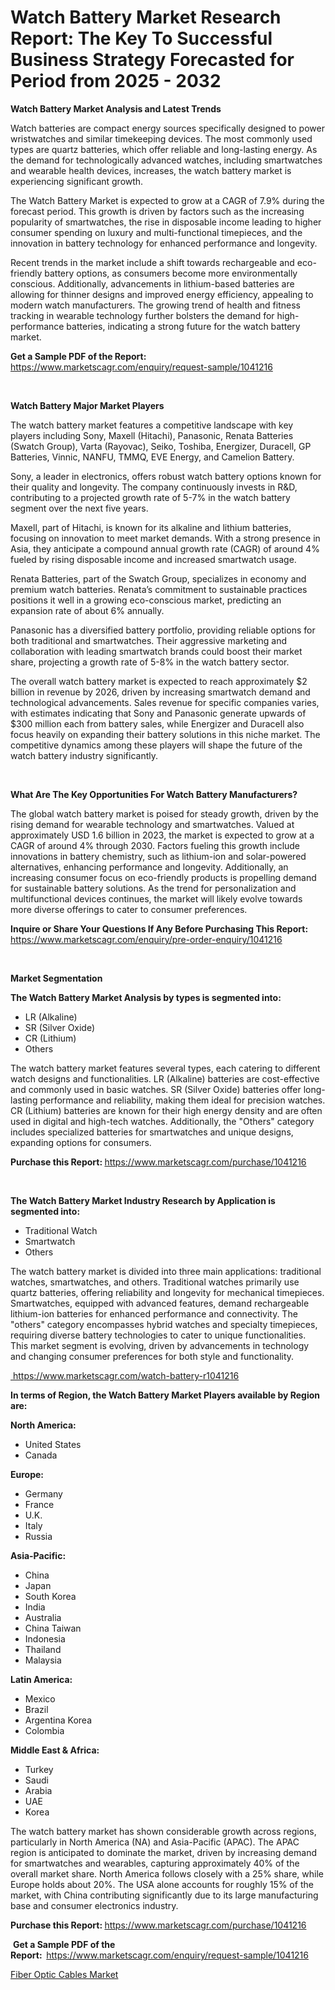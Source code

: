 <p><h1>Watch Battery Market Research Report: The Key To Successful Business Strategy Forecasted for Period from 2025 - 2032</h1></p><p><strong>Watch Battery Market Analysis and Latest Trends</strong></p>
<p><p>Watch batteries are compact energy sources specifically designed to power wristwatches and similar timekeeping devices. The most commonly used types are quartz batteries, which offer reliable and long-lasting energy. As the demand for technologically advanced watches, including smartwatches and wearable health devices, increases, the watch battery market is experiencing significant growth.</p><p>The Watch Battery Market is expected to grow at a CAGR of 7.9% during the forecast period. This growth is driven by factors such as the increasing popularity of smartwatches, the rise in disposable income leading to higher consumer spending on luxury and multi-functional timepieces, and the innovation in battery technology for enhanced performance and longevity. </p><p>Recent trends in the market include a shift towards rechargeable and eco-friendly battery options, as consumers become more environmentally conscious. Additionally, advancements in lithium-based batteries are allowing for thinner designs and improved energy efficiency, appealing to modern watch manufacturers. The growing trend of health and fitness tracking in wearable technology further bolsters the demand for high-performance batteries, indicating a strong future for the watch battery market.</p></p>
<p><strong>Get a Sample PDF of the Report:&nbsp;</strong> <a href="https://www.marketscagr.com/enquiry/request-sample/1041216?utm_campaign=2667&utm_medium=2&utm_source=Github&utm_content=ia&utm_term=06042025&utm_id=watch-battery">https://www.marketscagr.com/enquiry/request-sample/1041216</a></p>
<p>&nbsp;</p>
<p><strong>Watch Battery Major Market Players</strong></p>
<p><p>The watch battery market features a competitive landscape with key players including Sony, Maxell (Hitachi), Panasonic, Renata Batteries (Swatch Group), Varta (Rayovac), Seiko, Toshiba, Energizer, Duracell, GP Batteries, Vinnic, NANFU, TMMQ, EVE Energy, and Camelion Battery. </p><p>Sony, a leader in electronics, offers robust watch battery options known for their quality and longevity. The company continuously invests in R&D, contributing to a projected growth rate of 5-7% in the watch battery segment over the next five years.</p><p>Maxell, part of Hitachi, is known for its alkaline and lithium batteries, focusing on innovation to meet market demands. With a strong presence in Asia, they anticipate a compound annual growth rate (CAGR) of around 4% fueled by rising disposable income and increased smartwatch usage.</p><p>Renata Batteries, part of the Swatch Group, specializes in economy and premium watch batteries. Renata’s commitment to sustainable practices positions it well in a growing eco-conscious market, predicting an expansion rate of about 6% annually.</p><p>Panasonic has a diversified battery portfolio, providing reliable options for both traditional and smartwatches. Their aggressive marketing and collaboration with leading smartwatch brands could boost their market share, projecting a growth rate of 5-8% in the watch battery sector.</p><p>The overall watch battery market is expected to reach approximately $2 billion in revenue by 2026, driven by increasing smartwatch demand and technological advancements. Sales revenue for specific companies varies, with estimates indicating that Sony and Panasonic generate upwards of $300 million each from battery sales, while Energizer and Duracell also focus heavily on expanding their battery solutions in this niche market. The competitive dynamics among these players will shape the future of the watch battery industry significantly.</p></p>
<p>&nbsp;</p>
<p><strong>What Are The Key Opportunities For Watch Battery Manufacturers?</strong></p>
<p><p>The global watch battery market is poised for steady growth, driven by the rising demand for wearable technology and smartwatches. Valued at approximately USD 1.6 billion in 2023, the market is expected to grow at a CAGR of around 4% through 2030. Factors fueling this growth include innovations in battery chemistry, such as lithium-ion and solar-powered alternatives, enhancing performance and longevity. Additionally, an increasing consumer focus on eco-friendly products is propelling demand for sustainable battery solutions. As the trend for personalization and multifunctional devices continues, the market will likely evolve towards more diverse offerings to cater to consumer preferences.</p></p>
<p><strong>Inquire or Share Your Questions If Any Before Purchasing This Report:</strong> <a href="https://www.marketscagr.com/enquiry/pre-order-enquiry/1041216?utm_campaign=2667&utm_medium=2&utm_source=Github&utm_content=ia&utm_term=06042025&utm_id=watch-battery">https://www.marketscagr.com/enquiry/pre-order-enquiry/1041216</a></p>
<p>&nbsp;</p>
<p><strong>Market Segmentation</strong></p>
<p><strong>The Watch Battery Market Analysis by types is segmented into:</strong></p>
<p><ul><li>LR (Alkaline)</li><li>SR (Silver Oxide)</li><li>CR (Lithium)</li><li>Others</li></ul></p>
<p><p>The watch battery market features several types, each catering to different watch designs and functionalities. LR (Alkaline) batteries are cost-effective and commonly used in basic watches. SR (Silver Oxide) batteries offer long-lasting performance and reliability, making them ideal for precision watches. CR (Lithium) batteries are known for their high energy density and are often used in digital and high-tech watches. Additionally, the "Others" category includes specialized batteries for smartwatches and unique designs, expanding options for consumers.</p></p>
<p><strong>Purchase this Report:&nbsp;</strong><a href="https://www.marketscagr.com/purchase/1041216?utm_campaign=2667&utm_medium=2&utm_source=Github&utm_content=ia&utm_term=06042025&utm_id=watch-battery">https://www.marketscagr.com/purchase/1041216</a></p>
<p>&nbsp;</p>
<p><strong>The Watch Battery Market Industry Research by Application is segmented into:</strong></p>
<p><ul><li>Traditional Watch</li><li>Smartwatch</li><li>Others</li></ul></p>
<p><p>The watch battery market is divided into three main applications: traditional watches, smartwatches, and others. Traditional watches primarily use quartz batteries, offering reliability and longevity for mechanical timepieces. Smartwatches, equipped with advanced features, demand rechargeable lithium-ion batteries for enhanced performance and connectivity. The "others" category encompasses hybrid watches and specialty timepieces, requiring diverse battery technologies to cater to unique functionalities. This market segment is evolving, driven by advancements in technology and changing consumer preferences for both style and functionality.</p></p>
<p><a href="https://www.marketscagr.com/watch-battery-r1041216?utm_campaign=2667&utm_medium=2&utm_source=Github&utm_content=ia&utm_term=06042025&utm_id=watch-battery">&nbsp;https://www.marketscagr.com/watch-battery-r1041216</a></p>
<p><strong>In terms of Region, the Watch Battery Market Players available by Region are:</strong></p>
<p>
    <p> <strong> North America: </strong>
        <ul>
            <li>United States</li>
            <li>Canada</li>
        </ul>
        </p> 
    <p> <strong> Europe: </strong>
        <ul>
            <li>Germany</li>
            <li>France</li>
            <li>U.K.</li>
            <li>Italy</li>
            <li>Russia</li>
        </ul>
        </p> 
    <p> <strong> Asia-Pacific: </strong>
        <ul>
            <li>China</li>
            <li>Japan</li>
            <li>South Korea</li>
            <li>India</li>
            <li>Australia</li>
            <li>China Taiwan</li>
            <li>Indonesia</li>
            <li>Thailand</li>
            <li>Malaysia</li>
        </ul>
        </p> 
    <p> <strong> Latin America: </strong>
        <ul>
            <li>Mexico</li>
            <li>Brazil</li>
            <li>Argentina Korea</li>
            <li>Colombia</li>
        </ul>
        </p> 
    <p> <strong> Middle East & Africa: </strong>
        <ul>
            <li>Turkey</li>
            <li>Saudi</li>
            <li>Arabia</li>
            <li>UAE</li>
            <li>Korea</li>
        </ul>
    </p>
    </p>
<p><p>The watch battery market has shown considerable growth across regions, particularly in North America (NA) and Asia-Pacific (APAC). The APAC region is anticipated to dominate the market, driven by increasing demand for smartwatches and wearables, capturing approximately 40% of the overall market share. North America follows closely with a 25% share, while Europe holds about 20%. The USA alone accounts for roughly 15% of the market, with China contributing significantly due to its large manufacturing base and consumer electronics industry.</p></p>
<p><strong>Purchase this Report: </strong><a href="https://www.marketscagr.com/purchase/1041216?utm_campaign=2667&utm_medium=2&utm_source=Github&utm_content=ia&utm_term=06042025&utm_id=watch-battery">https://www.marketscagr.com/purchase/1041216</a></p>
<p>&nbsp;<strong>Get a Sample PDF of the Report:&nbsp;&nbsp;</strong><a href="https://www.marketscagr.com/enquiry/request-sample/1041216?utm_campaign=2667&utm_medium=2&utm_source=Github&utm_content=ia&utm_term=06042025&utm_id=watch-battery">https://www.marketscagr.com/enquiry/request-sample/1041216</a></p>
<p><strong></strong></p>
<p><p><a href="https://github.com/bholdsfofie/Market-Research-Report-List-1/blob/main/fiber-optic-cables-market.md?utm_campaign=2667&utm_medium=2&utm_source=Github&utm_content=ia&utm_term=06042025&utm_id=watch-battery">Fiber Optic Cables Market</a></p></p>